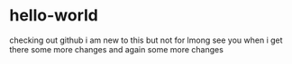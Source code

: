 # hello-world
checking out github
i am new to this but not for lmong
see you when i get there
some more changes
and again
some more changes
